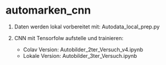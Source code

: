 # automarken_cnn

1. Daten werden lokal vorbereitet mit: Autodata_local_prep.py

2. CNN mit Tensorfolw aufstelle und trainieren: 
    - Colav Version: Autobilder_2ter_Versuch_v4.ipynb 
    - Lokale Version: Autobilder_3ter_Versuch.ipynb

